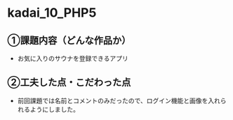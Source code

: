 # kadai_10_PHP5
## ①課題内容（どんな作品か） 
- お気に入りのサウナを登録できるアプリ

## ②工夫した点・こだわった点
- 前回課題では名前とコメントのみだったので、ログイン機能と画像を入れられるようにしました。
